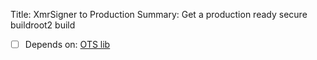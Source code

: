 Title: XmrSigner to Production
Summary: Get a production ready secure buildroot2 build

- [ ] Depends on: [OTS lib](/project/ccs-ots)
